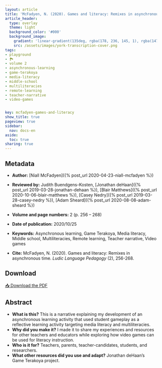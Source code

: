 ```yaml
---
layout: article
title: 'McFadyen, N. (2020). Games and literacy: Remixes in asynchronous time'
article_header:
  type: overlay
  theme: light
  background_color: '#000'
  background_image:
    gradient: 'linear-gradient(135deg, rgba(178, 236, 145, 1), rgba(147, 81, 182, 1))'
    src: /assets/images/york-transcription-cover.png
tags:
- playground
- 🏞
- volume 2
- asynchronous-learning
- game-terakoya
- media-literacy
- middle-school
- multiliteracies
- remote-learning
- teacher-narrative
- video-games


key: mcfadyen-games-and-literacy
show_title: true
pageview: true
sidebar:
  nav: docs-en
aside:
  toc: true
sharing: true
---
```



<meta name="citation_title" content="Games and literacy: Remixes in asynchronous time">
<meta name="citation_author" content="McFadyen, Niall">
<meta name="citation_publication_date" content="2020/10/25">
<meta name="citation_journal_title" content="Ludic Language Pedagogy">
<meta name="citation_volume" content="2">
<meta name="citation_firstpage" content="256">
<meta name="citation_lastpage" content="268">
<meta name="citation_pdf_url" content="http://www.llpjournal.org/assets/publication-pdfs/n-mcfadyen-game-and-literacy-remixes.pdf">


<!--more-->

## Metadata

- **Author:** [Niall McFadyen]({% post_url 2020-04-23-niall-mcfadyen %})
- **Reviewed by:** Judith Buendgens-Kosten, [Jonathan deHaan]({% post_url 2019-03-28-jonathan-dehaan %}), [Blair Matthews]({% post_url 2020-10-06-blair-matthews %}), [Casey Nedry]({% post_url 2019-03-28-casey-nedry %}), [Adam Sheard]({% post_url 2020-08-08-adam-sheard %})

- **Volume and page numbers:** 2 (p. 256 – 268)
- **Date of publication:** 2020/10/25
- **Keywords:** Asynchronous learning, Game Terakoya, Media literacy, Middle school, Multiliteracies, Remote learning, Teacher narrative, Video games

- **Cite:** McFadyen, N. (2020). Games and literacy: Remixes in asynchronous time. *Ludic Language Pedagogy* (2), 256-268.

## Download

<a class="button button--action button--rounded button--lg" href="/assets/publication-pdfs/n-mcfadyen-game-and-literacy-remixes.pdf"><i class="fas fa-file-download"></i> 📥 Download the PDF </a>

## Abstract

- **What is this?** This is a narrative explaining my development of an asynchronous learning activity that used student gameplay as a reflective learning activity targeting media literacy and multiliteracies.
- **Why did you make it?** I made it to share my experiences and resources for other teachers and educators while exploring how video games can be used for literacy instruction.
- **Who is it for?** Teachers, parents, teacher-candidates, students, and researchers.
- **What other resources did you use and adapt?** Jonathan deHaan’s Game Terakoya project.